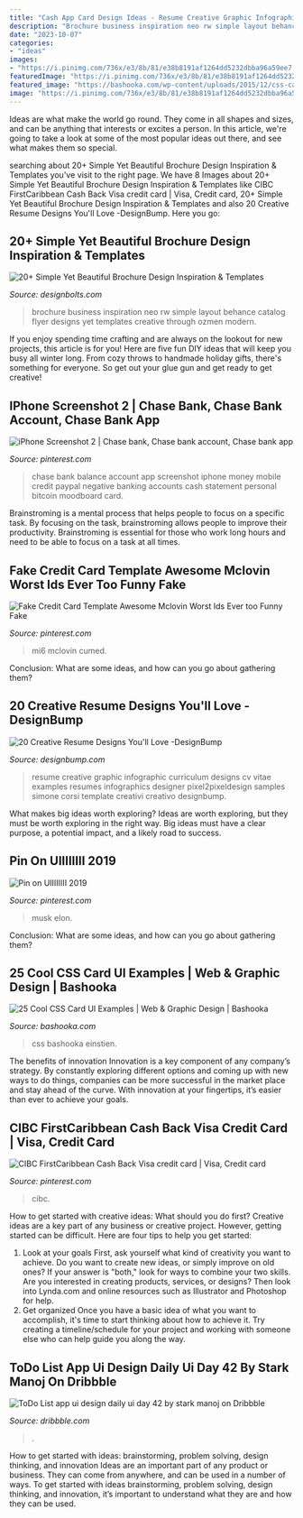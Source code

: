 ```yaml
---
title: "Cash App Card Design Ideas - Resume Creative Graphic Infographic Curriculum Designs Cv Vitae Examples Resumes Infographics Designer Pixel2pixeldesign Samples Simone Corsi Template Creativi Creativo Designbump"
description: "Brochure business inspiration neo rw simple layout behance catalog flyer designs yet templates creative through ozmen modern"
date: "2023-10-07"
categories:
- "ideas"
images:
- "https://i.pinimg.com/736x/e3/8b/81/e38b8191af1264dd5232dbba96a59ee7.jpg"
featuredImage: "https://i.pinimg.com/736x/e3/8b/81/e38b8191af1264dd5232dbba96a59ee7.jpg"
featured_image: "https://bashooka.com/wp-content/uploads/2015/12/css-card-ui-demos-20.jpg"
image: "https://i.pinimg.com/736x/e3/8b/81/e38b8191af1264dd5232dbba96a59ee7.jpg"
---
```



Ideas are what make the world go round. They come in all shapes and sizes, and can be anything that interests or excites a person. In this article, we're going to take a look at some of the most popular ideas out there, and see what makes them so special.

	

		
searching about 20+ Simple Yet Beautiful Brochure Design Inspiration &amp; Templates you've visit to the right page. We have 8 Images about 20+ Simple Yet Beautiful Brochure Design Inspiration &amp; Templates like CIBC FirstCaribbean Cash Back Visa credit card | Visa, Credit card, 20+ Simple Yet Beautiful Brochure Design Inspiration &amp; Templates and also 20 Creative Resume Designs You&#039;ll Love -DesignBump. Here you go:
		
    
## 20+ Simple Yet Beautiful Brochure Design Inspiration &amp; Templates

<img loading=lazy src="http://www.designbolts.com/wp-content/uploads/2013/04/Beautiful-business-brochure-design-ideas-2.jpg" onerror="this.onerror=null;this.src='https://tse1.mm.bing.net/th?id=OIP.9oqyIp5p0HUyNJWUPZotQAHaEs&amp;pid=15.1';" alt="20+ Simple Yet Beautiful Brochure Design Inspiration &amp; Templates">

_Source: designbolts.com_

>brochure business inspiration neo rw simple layout behance catalog flyer designs yet templates creative through ozmen modern. 

	

If you enjoy spending time crafting and are always on the lookout for new projects, this article is for you! Here are five fun DIY ideas that will keep you busy all winter long. From cozy throws to handmade holiday gifts, there's something for everyone. So get out your glue gun and get ready to get creative!

    
## IPhone Screenshot 2 | Chase Bank, Chase Bank Account, Chase Bank App

<img loading=lazy src="https://i.pinimg.com/736x/91/78/ed/9178ed71d96f7100738fc863f4a4284b.jpg" onerror="this.onerror=null;this.src='https://tse2.mm.bing.net/th?id=OIP.OhUNLCjeegdku5KhJIqFZAAAAA&amp;pid=15.1';" alt="iPhone Screenshot 2 | Chase bank, Chase bank account, Chase bank app">

_Source: pinterest.com_

>chase bank balance account app screenshot iphone money mobile credit paypal negative banking accounts cash statement personal bitcoin moodboard card. 

	

Brainstroming is a mental process that helps people to focus on a specific task. By focusing on the task, brainstroming allows people to improve their productivity. Brainstroming is essential for those who work long hours and need to be able to focus on a task at all times.

    
## Fake Credit Card Template Awesome Mclovin Worst Ids Ever Too Funny Fake

<img loading=lazy src="https://i.pinimg.com/736x/e3/8b/81/e38b8191af1264dd5232dbba96a59ee7.jpg" onerror="this.onerror=null;this.src='https://tse3.mm.bing.net/th?id=OIP.X1YqQc_-smgSJ3v0_n2R8gHaLK&amp;pid=15.1';" alt="Fake Credit Card Template Awesome Mclovin Worst Ids Ever too Funny Fake">

_Source: pinterest.com_

>mi6 mclovin cumed. 

	

Conclusion: What are some ideas, and how can you go about gathering them?
 

    
## 20 Creative Resume Designs You&#039;ll Love -DesignBump

<img loading=lazy src="https://cdn.designbump.com/wp-content/uploads/2013/08/resume-designs-017.jpg" onerror="this.onerror=null;this.src='https://tse3.mm.bing.net/th?id=OIP.jWxojCzlLqcOrzx3VIs59wHaPk&amp;pid=15.1';" alt="20 Creative Resume Designs You&#039;ll Love -DesignBump">

_Source: designbump.com_

>resume creative graphic infographic curriculum designs cv vitae examples resumes infographics designer pixel2pixeldesign samples simone corsi template creativi creativo designbump. 

	

What makes big ideas worth exploring?
Ideas are worth exploring, but they must be worth exploring in the right way. Big ideas must have a clear purpose, a potential impact, and a likely road to success.

    
## Pin On UIIIIIIII 2019

<img loading=lazy src="https://i.pinimg.com/736x/12/bf/9b/12bf9b8f3f103eb8b9700c3fc6c62f78.jpg" onerror="this.onerror=null;this.src='https://tse1.mm.bing.net/th?id=OIP.jklTg_DM0wbyKQHPV_KV6QHaFj&amp;pid=15.1';" alt="Pin on UIIIIIIII 2019">

_Source: pinterest.com_

>musk elon. 

	

Conclusion: What are some ideas, and how can you go about gathering them?
 

    
## 25 Cool CSS Card UI Examples | Web &amp; Graphic Design | Bashooka

<img loading=lazy src="https://bashooka.com/wp-content/uploads/2015/12/css-card-ui-demos-20.jpg" onerror="this.onerror=null;this.src='https://tse2.mm.bing.net/th?id=OIP.cHWigqpCa7m7BixOWo1vEgHaFj&amp;pid=15.1';" alt="25 Cool CSS Card UI Examples | Web &amp; Graphic Design | Bashooka">

_Source: bashooka.com_

>css bashooka einstien. 

	

The benefits of innovation
Innovation is a key component of any company’s strategy. By constantly exploring different options and coming up with new ways to do things, companies can be more successful in the market place and stay ahead of the curve. With innovation at your fingertips, it’s easier than ever to achieve your goals.

    
## CIBC FirstCaribbean Cash Back Visa Credit Card | Visa, Credit Card

<img loading=lazy src="https://i.pinimg.com/736x/ad/ee/dd/adeedd2b4e9edd65b2e4d79356d982bf.jpg" onerror="this.onerror=null;this.src='https://tse3.mm.bing.net/th?id=OIP.IpVvNYdN43ePQfGy12WlEQHaLE&amp;pid=15.1';" alt="CIBC FirstCaribbean Cash Back Visa credit card | Visa, Credit card">

_Source: pinterest.com_

>cibc. 

	

How to get started with creative ideas: What should you do first?
Creative ideas are a key part of any business or creative project. However, getting started can be difficult. Here are four tips to help you get started:
1. Look at your goals 
First, ask yourself what kind of creativity you want to achieve. Do you want to create new ideas, or simply improve on old ones? If your answer is "both," look for ways to combine your two skills. Are you interested in creating products, services, or designs? Then look into Lynda.com and online resources such as Illustrator and Photoshop for help.
2. Get organized 
Once you have a basic idea of what you want to accomplish, it's time to start thinking about how to achieve it. Try creating a timeline/schedule for your project and working with someone else who can help guide you along the way.

    
## ToDo List App Ui Design Daily Ui Day 42 By Stark Manoj On Dribbble

<img loading=lazy src="https://cdn.dribbble.com/users/5126936/screenshots/12238011/web_1920___1.png" onerror="this.onerror=null;this.src='https://tse1.mm.bing.net/th?id=OIP.mZOQ2OA0RWSE2qEq2YlFOgHaFj&amp;pid=15.1';" alt="ToDo List app ui design daily ui day 42 by stark manoj on Dribbble">

_Source: dribbble.com_

>. 

	

How to get started with ideas: brainstorming, problem solving, design thinking, and innovation
Ideas are an important part of any product or business. They can come from anywhere, and can be used in a number of ways. To get started with ideas brainstorming, problem solving, design thinking, and innovation, it’s important to understand what they are and how they can be used.

